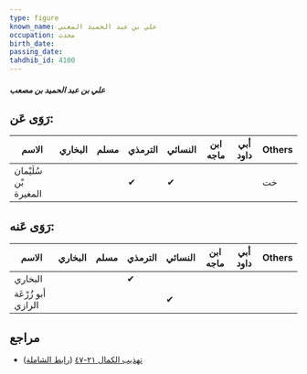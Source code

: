 ```yaml
---
type: figure
known_name: علي بن عبد الحميد المعني
occupation: محدث
birth_date:
passing_date:
tahdhib_id: 4100
---
```

##### علي بن عبد الحميد بن مصعب

## رَوَى عَن:
| الاسم                 | البخاري | مسلم | الترمذي | النسائي | ابن ماجه | أبي داود | Others |
| --------------------- | ------- | ---- | ------- | ------- | -------- | -------- | ------ |
| سُلَيْمان بْن المغيرة |         |      | ✔       | ✔       |          |          | خت     |
## رَوَى عَنه:
| الاسم              | البخاري | مسلم | الترمذي | النسائي | ابن ماجه | أبي داود | Others |
| ------------------ | ------- | ---- | ------- | ------- | -------- | -------- | ------ |
| البخاري            |         |      | ✔       |         |          |          |        |
| أبو زُرْعَة الرازي |         |      |         | ✔       |          |          |        |
## مراجع
- [تهذيب الكمال ٢١-٤٧](obsidian://open?vault=Tahdhib-al-Kamal&file=Figures/٤١٠٠-علي%20بن%20عبد%20الحميد%20بن%20مصعب) ([رابط الشاملة](https://shamela.ws/book/3722/10694))